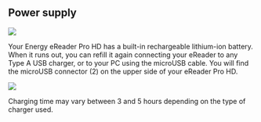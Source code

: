 ## Power supply

![](http://static.energysistem.com/images/manuals/42535/569cd48e49506.jpg)

Your Energy eReader Pro HD has a built-in rechargeable lithium-ion battery. When it runs out, you can refill it again connecting your eReader to any Type A USB charger, or to your PC using the microUSB cable. You will find the microUSB connector (2) on the upper side of your eReader Pro HD.

![](http://static.energysistem.com/images/manuals/42535/569cdfc148428.jpg)

Charging time may vary between 3 and 5 hours depending on the type of charger used.



